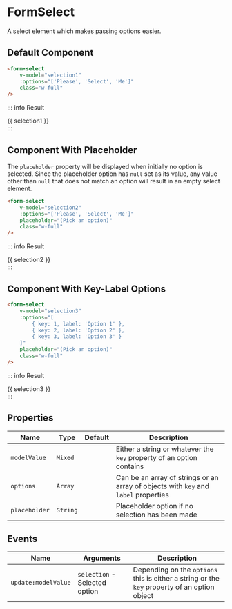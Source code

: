 <script setup>
    import FormSelect from "../../src/components/FormSelect.vue"
    import { ref } from "vue"
    const options = []
    const selection1 = ref(null)
    const selection2 = ref(null)
    const selection3 = ref(null)
</script>

# FormSelect

A select element which makes passing options easier.

## Default Component
```html
<form-select
    v-model="selection1"
    :options="['Please', 'Select', 'Me']"
    class="w-full"
/>
```
::: info Result
<div class="flex items-center space-x-4"><form-select v-model="selection1" :options="['Please', 'Select', 'Me']" class="w-full" /><span class="inline-block w-24">{{ selection1 }}</span></div>
:::

## Component With Placeholder

The `placeholder` property will be displayed when initially no option is selected. Since the placeholder option has `null` set as its value, any value other than `null` that does not match an option will result in an empty select element.

```html
<form-select
    v-model="selection2"
    :options="['Please', 'Select', 'Me']"
    placeholder="(Pick an option)"
    class="w-full"
/>
```
::: info Result
<div class="flex items-center space-x-4"><form-select v-model="selection2" :options="['Please', 'Select', 'Me']" placeholder="(Pick an option)" class="w-full" /><span class="inline-block w-24">{{ selection2 }}</span></div>
:::

## Component With Key-Label Options
```html
<form-select
    v-model="selection3"
    :options="[
        { key: 1, label: 'Option 1' },
        { key: 2, label: 'Option 2' },
        { key: 3, label: 'Option 3' }
    ]"
    placeholder="(Pick an option)"
    class="w-full"
/>
```
::: info Result
<div class="flex items-center space-x-4"><form-select v-model="selection3" :options="[{ key: 1, label: 'Option 1' },{ key: 2, label: 'Option 2' },{ key: 3, label: 'Option 3' }]" placeholder="(Pick an option)" class="w-full" /><span class="inline-block w-24">{{ selection3 }}</span></div>
:::

## Properties
| Name          | Type     | Default | Description                                                                         |
|---------------|----------|---------|-------------------------------------------------------------------------------------|
| `modelValue`  | `Mixed`  |         | Either a string or whatever the `key` property of an option contains                |
| `options`     | `Array`  |         | Can be an array of strings or an array of objects with `key` and `label` properties |
| `placeholder` | `String` |         | Placeholder option if no selection has been made                                    |


## Events
| Name                | Arguments                     | Description                                                                                  |
|---------------------|-------------------------------|----------------------------------------------------------------------------------------------|
| `update:modelValue` | `selection` - Selected option | Depending on the `options` this is either a string or the `key` property of an option object |

